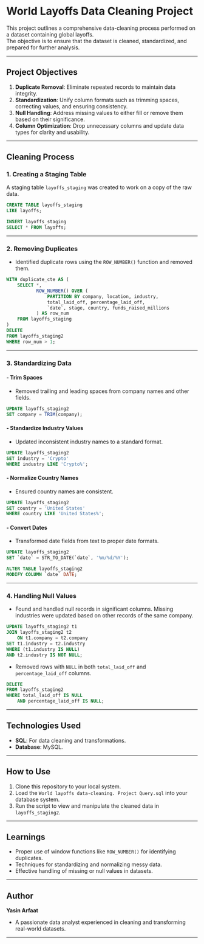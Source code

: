 # World Layoffs Data Cleaning Project

This project outlines a comprehensive data-cleaning process performed on a dataset containing global layoffs.  
The objective is to ensure that the dataset is cleaned, standardized, and prepared for further analysis.

---

## Project Objectives

1. **Duplicate Removal**: Eliminate repeated records to maintain data integrity.  
2. **Standardization**: Unify column formats such as trimming spaces, correcting values, and ensuring consistency.  
3. **Null Handling**: Address missing values to either fill or remove them based on their significance.  
4. **Column Optimization**: Drop unnecessary columns and update data types for clarity and usability.

---

## Cleaning Process

### 1. **Creating a Staging Table**
A staging table `layoffs_staging` was created to work on a copy of the raw data.

```sql
CREATE TABLE layoffs_staging 
LIKE layoffs;

INSERT layoffs_staging
SELECT * FROM layoffs;
```

---

### 2. **Removing Duplicates**
- Identified duplicate rows using the `ROW_NUMBER()` function and removed them.

```sql
WITH duplicate_cte AS (
    SELECT *,
           ROW_NUMBER() OVER (
               PARTITION BY company, location, industry, 
               total_laid_off, percentage_laid_off, 
               `date`, stage, country, funds_raised_millions
           ) AS row_num
    FROM layoffs_staging
)
DELETE
FROM layoffs_staging2
WHERE row_num > 1;
```

---

### 3. **Standardizing Data**
#### - Trim Spaces
- Removed trailing and leading spaces from company names and other fields.

```sql
UPDATE layoffs_staging2
SET company = TRIM(company);
```

#### - Standardize Industry Values
- Updated inconsistent industry names to a standard format.

```sql
UPDATE layoffs_staging2 
SET industry = 'Crypto'
WHERE industry LIKE 'Crypto%';
```

#### - Normalize Country Names
- Ensured country names are consistent.

```sql
UPDATE layoffs_staging2 
SET country = 'United States'
WHERE country LIKE 'United States%';
```

#### - Convert Dates
- Transformed date fields from text to proper date formats.

```sql
UPDATE layoffs_staging2
SET `date` = STR_TO_DATE(`date`, '%m/%d/%Y');

ALTER TABLE layoffs_staging2
MODIFY COLUMN `date` DATE;
```

---

### 4. **Handling Null Values**
- Found and handled null records in significant columns. Missing industries were updated based on other records of the same company.

```sql
UPDATE layoffs_staging2 t1
JOIN layoffs_staging2 t2
    ON t1.company = t2.company
SET t1.industry = t2.industry
WHERE (t1.industry IS NULL)
AND t2.industry IS NOT NULL;
```

- Removed rows with `NULL` in both `total_laid_off` and `percentage_laid_off` columns.

```sql
DELETE
FROM layoffs_staging2
WHERE total_laid_off IS NULL
    AND percentage_laid_off IS NULL;
```

---

## Technologies Used
- **SQL**: For data cleaning and transformations.
- **Database**: MySQL.

---

## How to Use
1. Clone this repository to your local system.  
2. Load the `World layoffs data-cleaning. Project Query.sql` into your database system.  
3. Run the script to view and manipulate the cleaned data in `layoffs_staging2`.

---

## Learnings
- Proper use of window functions like `ROW_NUMBER()` for identifying duplicates.
- Techniques for standardizing and normalizing messy data.
- Effective handling of missing or null values in datasets.

---

## Author
**Yasin Arfaat**  
- A passionate data analyst experienced in cleaning and transforming real-world datasets.

--- 
